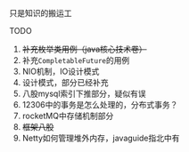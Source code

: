 只是知识的搬运工

TODO

1. ~~补充枚举类用例（java核心技术卷）~~
1. 补充`CompletableFuture`的用例
1. NIO机制，IO设计模式
1. 设计模式，部分已经补充
1. 八股mysql索引下推部分，疑似有误
1. 12306中的事务是怎么处理的，分布式事务？
1. rocketMQ中存储机制部分
1. ~~框架八股~~
1. Netty如何管理堆外内存，javaguide指北中有

